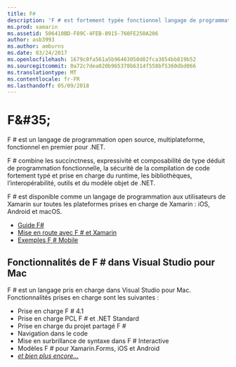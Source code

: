 ```yaml
---
title: F#
description: 'F # est fortement typée fonctionnel langage de programmation conçu pour s’exécuter sur .NET'
ms.prod: xamarin
ms.assetid: 506410BD-F89C-4FEB-8915-760FE250A206
author: asb3993
ms.author: amburns
ms.date: 03/24/2017
ms.openlocfilehash: 1679c0fa561a5b96463050d82fca3854bb819b52
ms.sourcegitcommit: 0a72c7dea020b965378b6314f558bf5360dbd066
ms.translationtype: MT
ms.contentlocale: fr-FR
ms.lasthandoff: 05/09/2018
---
```

# <a name="f35"></a>F&AMP;#35;

F # est un langage de programmation open source, multiplateforme, fonctionnel en premier pour .NET.

F # combine les succinctness, expressivité et composabilité de type déduit de programmation fonctionnelle, la sécurité de la compilation de code fortement typé et prise en charge du runtime, les bibliothèques, l’interopérabilité, outils et du modèle objet de .NET.

F # est disponible comme un langage de programmation aux utilisateurs de Xamarin sur toutes les plateformes prises en charge de Xamarin : iOS, Android et macOS.

- [Guide F#](https://docs.microsoft.com/dotnet/fsharp/)
- [Mise en route avec F # et Xamarin](overview.md)
- [Exemples F # Mobile](samples.md)

## <a name="f-features-in-visual-studio-for-mac"></a>Fonctionnalités de F # dans Visual Studio pour Mac

F # est un langage pris en charge dans Visual Studio pour Mac. Fonctionnalités prises en charge sont les suivantes :

- Prise en charge F # 4.1
- Prise en charge PCL F # et .NET Standard
- Prise en charge du projet partagé F #
- Navigation dans le code
- Mise en surbrillance de syntaxe dans F # Interactive
- Modèles F # pour Xamarin.Forms, iOS et Android
- [*et bien plus encore...*](https://developer.xamarin.com/releases/studio/xamarin.studio_6.0/xamarin.studio_6.0/#F_Enhancements)
